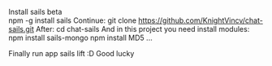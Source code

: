 Install sails beta<br/>
npm -g install sails
Continue:
git clone https://github.com/KnightVincv/chat-sails.git
After:
cd chat-sails
And in this project you need install modules:
npm install sails-mongo
npm install MD5
...

Finally run app
sails lift
:D
Good lucky

